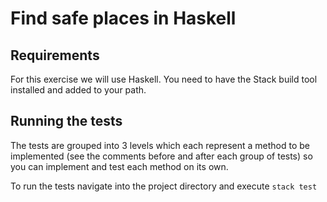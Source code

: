 # Find safe places in Haskell

## Requirements

For this exercise we will use Haskell.
You need to have the Stack build tool installed and added to your path.

## Running the tests

The tests are grouped into 3 levels which each represent a method to be implemented
(see the comments before and after each group of tests) so you can implement and test each method
on its own.

To run the tests navigate into the project directory and execute `stack test`
